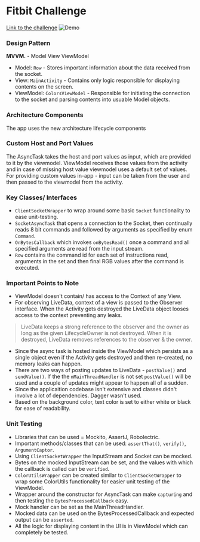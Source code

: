 # Fitbit Challenge
[Link to the challenge](https://github.com/arora-aman/fitbit-challenge/tree/master/challenge)
![Demo](https://github.com/arora-aman/fitbit-challenge/blob/master/demo.gif)

### Design Pattern
**MVVM.** - Model View ViewModel
- Model: `Row` - Stores important information about the data received from the socket.
- View: `MainActivity` - Contains only logic responsible for displaying contents on the screen.
- ViewModel: `ColorsViewModel` - Responsible for initiating the connection to the socket and 
                 parsing contents into usuable Model objects.

### Architecture Components
The app uses the new architecture lifecycle components

### Custom Host and Port Values
The AsyncTask takes the host and port values as input, which are provided to it by the viewmodel.
ViewModel receives those values from the activity and in case of missing host value viewmodel uses a default set of values.
For providing custom values in-app - input can be taken from the user and then passed to the viewmodel from the activity. 

### Key Classes/ Interfaces

- `ClientSocketWrapper` to wrap around some basic `Socket` functionality to ease unit-testing.
- `SocketAsyncTask` that opens a connection to the Socket, then continually reads 8 bit commands and followed by
  arguments as specified by enum `Command`.
- `OnBytesCallback` which invokes `onBytesRead()` once a command and all specified arguments are read from the input stream.
- `Row` contains the command id for each set of instructions read, arguments in the set and then final RGB values after the command is executed.

### Important Points to Note

- ViewModel doesn't contain/ has access to the Context of any View.
- For observing LiveData, context of a view is passed to the Observer interface. When the Activity gets destroyed the LiveData object looses access to the context preventing any leaks. 
>LiveData keeps a strong reference to the observer and the owner as long as the given LifecycleOwner is not destroyed. When it is destroyed, LiveData removes references to the observer & the owner.
- Since the async task is hosted inside the ViewModel which persists as a single object even if the Activity gets destroyed and then re-created, no memory leaks can happen.
- There are two ways of posting updates to LiveData - `postValue()` and `sendValue()`. If the the `mMainThreadHandler` is not set `postValue()` will be used and a couple of updates might appear to happen all of a sudden.
- Since the applicaition codebase isn't extensive and classes didn't involve a lot of dependencies. Dagger wasn't used. 
- Based on the background color, text color is set to either white or black for ease of readability.

### Unit Testing
- Libraries that can be used = Mockito, AssertJ, Robolectric.
- Important methods/classes that can be used: `assertThat()`, `verify()`, `ArgumentCaptor`.
- Using `ClientSocketWrapper` the InputStream and Socket can be mocked. 
- Bytes on the mocked InputStream can be set, and the values with which the callback is called can be `verified`.
- `ColorUtilsWrapper` can be created similar to `ClientSocketWrapper` to wrap some ColorUtils functionality for easier unit testing of the ViewModel.
- Wrapper around the constructor for AsyncTask can make `capturing` and then testing the `BytesProcessedCallback` easy.
- Mock handler can be set as the MainThreadHandler.
- Mocked data can be used on the BytesProcessedCallback and expected output can be `asserted`.
- All the logic for displaying content in the UI is in ViewModel which can completely be tested.
